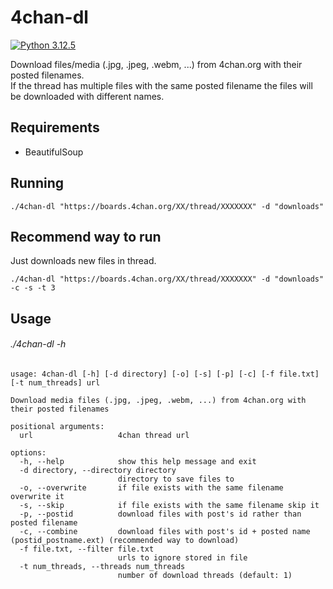 # 4chan-dl

[![Python 3.12.5](https://img.shields.io/badge/Python-3.12.5-yellow.svg)](http://www.python.org/download/)

Download files/media (.jpg, .jpeg, .webm, ...) from 4chan.org with their posted filenames.
<br>
If the thread has multiple files with the same posted filename the files will be downloaded with different names.

## Requirements
* BeautifulSoup

## Running
```
./4chan-dl "https://boards.4chan.org/XX/thread/XXXXXXX" -d "downloads"
```

## Recommend way to run
Just downloads new files in thread.
```
./4chan-dl "https://boards.4chan.org/XX/thread/XXXXXXX" -d "downloads" -c -s -t 3
```

## Usage
###### ./4chan-dl -h
```
usage: 4chan-dl [-h] [-d directory] [-o] [-s] [-p] [-c] [-f file.txt] [-t num_threads] url

Download media files (.jpg, .jpeg, .webm, ...) from 4chan.org with their posted filenames

positional arguments:
  url                   4chan thread url

options:
  -h, --help            show this help message and exit
  -d directory, --directory directory
                        directory to save files to
  -o, --overwrite       if file exists with the same filename overwrite it
  -s, --skip            if file exists with the same filename skip it
  -p, --postid          download files with post's id rather than posted filename
  -c, --combine         download files with post's id + posted name (postid_postname.ext) (recommended way to download)
  -f file.txt, --filter file.txt
                        urls to ignore stored in file
  -t num_threads, --threads num_threads
                        number of download threads (default: 1)
```
